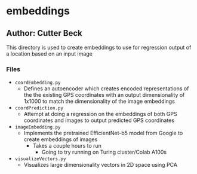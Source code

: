 # embeddings
## Author: Cutter Beck

This directory is used to create embeddings to use for regression output of a location based on an input image

### Files
- `coordEmbedding.py`
    - Defines an autoencoder which creates encoded representations of the the existing GPS coordinates with an output dimensionality of 1x1000 to match the dimensionality of the image embeddings
- `coordPrediction.py`
    - Attempt at doing a regression on the embeddings of both GPS coordinates and images to output predicted GPS coordinates
- `imageEmbedding.py`
    - Implements the pretrained EfficientNet-b5 model from Google to create embeddings of images
        - Takes a couple hours to run
            - Going to try running on Turing cluster/Colab A100s
- `visualizeVectors.py`
    - Visualizes large dimensionality vectors in 2D space using PCA